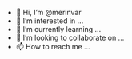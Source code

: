 - 👋 Hi, I’m @merinvar
- 👀 I’m interested in ...
- 🌱 I’m currently learning ...
- 💞️ I’m looking to collaborate on ...
- 📫 How to reach me ...

<!---
merinvar/merinvar is a ✨ special ✨ repository because its `README.md` (this file) appears on your GitHub profile.
You can click the Preview link to take a look at your changes.
--->
